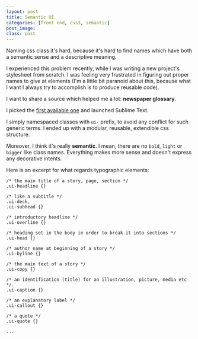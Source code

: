 ```yaml
---
layout: post
title: Semantic UI 
categories: [front end, css3, semantic]
post_image:
class: post
---
```


Naming css class it's hard, because it's hard to find names which have both a semantic sense and a descriptive meaning.

I experienced this problem recently, while I was writing a new project's stylesheet from scratch. I was feeling very frustrated in figuring out proper names to give at elements (I'm a little bit paranoid about this, because what I want I always try to accomplish is to produce reusable code).

I want to share a source which helped me a lot: **newspaper glossary**.

I picked the [first available one] and launched Sublime Text.

I simply namespaced classes with `ui-` prefix, to avoid any conflict for such generic terms. I ended up with a modular, reusable, extendible css structure.

Moreover, I think it's really **semantic**. I mean, there are no `bold`, `light` or `bigger` like class names. Everything makes more sense and doesn't express any decorative intents.

Here is an excerpt for what regards typographic elements:

    /* the main title of a story, page, section */
    .ui-headline {}

    /* like a subtitle */
    .ui-deck,
    .ui-subhead {}

    /* introductory headline */
    .ui-overline {}

    /* heading set in the body in order to break it into sections */
    .ui-head {}

    /* author name at beginning of a story */
    .ui-byline {}

    /* the main text of a story */
    .ui-copy {}

    /* an identification (title) for an illustration, picture, media etc */.
    .ui-caption {}

    /* an explanatory label */
    .ui-callout {}

    /* a quote */
    .ui-quote {}

    ...


[first available one]: http://www.thenewsmanual.net/Resources/glossary.html